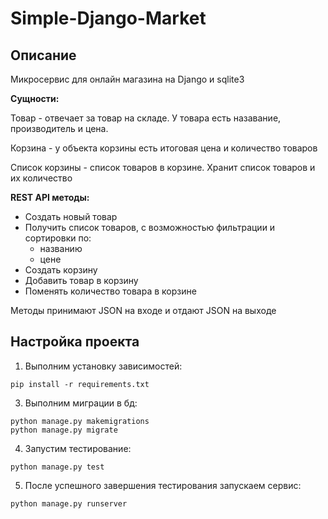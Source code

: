 # Simple-Django-Market
## Описание
Микросервис для онлайн магазина на Django и sqlite3

**Сущности:**

Товар - отвечает за товар на складе.  У товара есть назавание, производитель и цена.

Корзина -  у объекта корзины есть итоговая цена и количество товаров

Список корзины - список товаров в корзине. Хранит список товаров и их количество

**REST API методы:**

- Создать новый товар
- Получить список товаров, с возможностью фильтрации и сортировки по:
  - названию
  - цене
- Создать корзину
- Добавить товар в корзину
- Поменять количество товара в корзине
  
Методы принимают JSON на входе и отдают JSON на выходе

## Настройка проекта
1. Выполним установку зависимостей:
```
pip install -r requirements.txt
```
3. Выполним миграции в бд:
```
python manage.py makemigrations
python manage.py migrate
```
4. Запустим тестирование:
```
python manage.py test
```
5. После успешного завершения тестирования запускаем сервис:
```
python manage.py runserver
```
